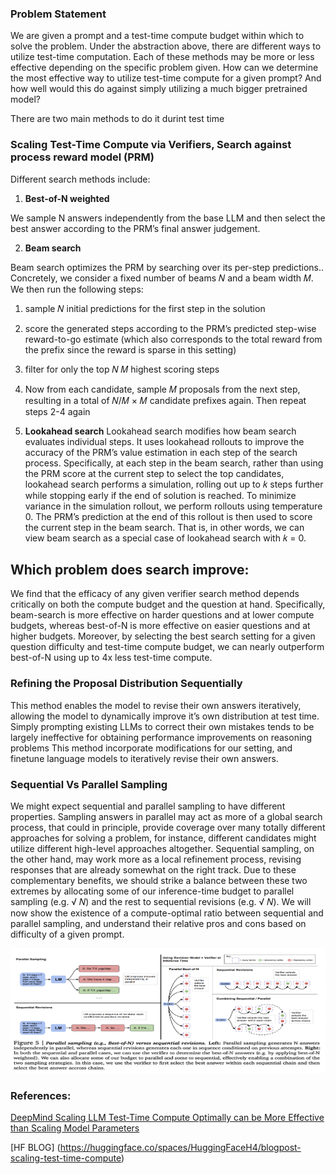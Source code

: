
### Problem Statement

We are given a prompt and a test-time compute budget within which to solve the problem. Under
the abstraction above, there are different ways to utilize test-time computation. Each of these
methods may be more or less effective depending on the specific problem given. How can we
determine the most effective way to utilize test-time compute for a given prompt? And how well
would this do against simply utilizing a much bigger pretrained model?

There are two main methods to do it durint test time

### Scaling Test-Time Compute via Verifiers, Search against process reward model (PRM)

Different search methods include:

1. **Best-of-N weighted**

We sample N answers independently from the base LLM and then select the best
answer according to the PRM’s final answer judgement.

2. **Beam search**

Beam search optimizes the PRM by searching over its per-step predictions.. Concretely, we consider a fixed number of beams 𝑁 and a beam width
𝑀. We then run the following steps:
1. sample 𝑁 initial predictions for the first step in the solution
2. score the generated steps according to the PRM’s predicted step-wise reward-to-go estimate (which
also corresponds to the total reward from the prefix since the reward is sparse in this setting)
3. filter for only the top 𝑁
𝑀
highest scoring steps
4. Now from each candidate, sample 𝑀 proposals from the next step, resulting in a total of 𝑁/𝑀 × 𝑀
candidate prefixes again. Then repeat steps 2-4 again

3. **Lookahead search**
Lookahead search modifies how beam search evaluates individual steps. It uses
lookahead rollouts to improve the accuracy of the PRM’s value estimation in each step of the search
process. Specifically, at each step in the beam search, rather than using the PRM score at the current step
to select the top candidates, lookahead search performs a simulation, rolling out up to 𝑘 steps further
while stopping early if the end of solution is reached. To minimize variance in the simulation rollout,
we perform rollouts using temperature 0. The PRM’s prediction at the end of this rollout is then used
to score the current step in the beam search. That is, in other words, we can view beam search as a
special case of lookahead search with 𝑘 = 0.


## Which problem does search improve:

We find that the efficacy of any given verifier search method depends critically on both the compute
budget and the question at hand. Specifically, beam-search is more effective on harder questions
and at lower compute budgets, whereas best-of-N is more effective on easier questions and at higher
budgets. Moreover, by selecting the best search setting for a given question difficulty and test-time
compute budget, we can nearly outperform best-of-N using up to 4x less test-time compute.

### Refining the Proposal Distribution Sequentially

This method enables the model to revise their own answers iteratively, allowing the model to dynamically improve it’s own distribution at test time. Simply prompting existing LLMs to correct their own mistakes tends to be
largely ineffective for obtaining performance improvements on reasoning problems This method incorporate modifications for our setting, and finetune language models to iteratively revise their own answers.


### Sequential Vs Parallel Sampling

We might expect sequential and parallel sampling to have different properties. Sampling answers in
parallel may act as more of a global search process, that could in principle, provide coverage over many
totally different approaches for solving a problem, for instance, different candidates might utilize different
high-level approaches altogether. Sequential sampling, on the other hand, may work more as a local
refinement process, revising responses that are already somewhat on the right track. Due to these
complementary benefits, we should strike a balance between these two extremes by allocating some of
our inference-time budget to parallel sampling (e.g. √
𝑁) and the rest to sequential revisions (e.g. √
𝑁).
We will now show the existence of a compute-optimal ratio between sequential and parallel sampling,
and understand their relative pros and cons based on difficulty of a given prompt.


<p align="center">
    <img src="imgs/sampling_llms.png" alt="Parallel Vs Squentiall sampling" width="600" height="200">
</p>



### References:

[DeepMind Scaling LLM Test-Time Compute Optimally can
be More Effective than Scaling Model Parameters](https://arxiv.org/pdf/2408.03314)

[HF BLOG] (https://huggingface.co/spaces/HuggingFaceH4/blogpost-scaling-test-time-compute)
